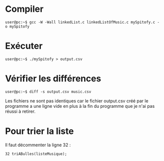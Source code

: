 # Compiler
```shell
user@pc:~$ gcc -W -Wall linkedList.c linkedListOfMusic.c mySpitofy.c -o mySpitofy
```

# Exécuter
```shell
user@pc:~$ ./mySpitofy > output.csv
```

# Vérifier les différences
```shell
user@pc:~$ diff -s output.csv music.csv
```
Les fichiers ne sont pas identiques car le fichier output.csv créé par le programme a une ligne vide en plus à la fin du programme que je n'ai pas réussi à retirer.

# Pour trier la liste
Il faut décommenter la ligne 32 :
```
32 triABulles(listeMusique);
```